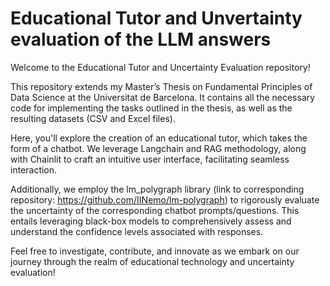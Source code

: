 # Educational Tutor and Unvertainty evaluation of the LLM answers 
Welcome to the Educational Tutor and Uncertainty Evaluation repository!

This repository extends my Master’s Thesis on Fundamental Principles of Data Science at the Universitat de Barcelona. It contains all the necessary code for implementing the tasks outlined in the thesis, as well as the resulting datasets (CSV and Excel files).

Here, you'll explore the creation of an educational tutor, which takes the form of a chatbot. We leverage Langchain and RAG methodology, along with Chainlit to craft an intuitive user interface, facilitating seamless interaction.

Additionally, we employ the lm_polygraph library (link to corresponding repository: https://github.com/IINemo/lm-polygraph) to rigorously evaluate the uncertainty of the corresponding chatbot prompts/questions. This entails leveraging black-box models to comprehensively assess and understand the confidence levels associated with responses.

Feel free to investigate, contribute, and innovate as we embark on our journey through the realm of educational technology and uncertainty evaluation!
